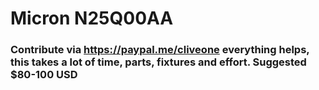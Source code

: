# Micron N25Q00AA
### Contribute via   https://paypal.me/cliveone  everything helps, this takes a lot of time, parts, fixtures and effort. Suggested $80-100 USD

